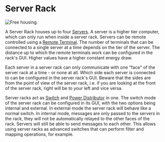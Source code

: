 # Server Rack

![Free housing.](oredict:oc:serverRack)

A Server Rack houses up to four [Servers](server.md). A server is a higher tier computer, which can only run when inside a server rack. Servers can be remote controlled using a [Remote Terminal](terminal.md). The number of terminals that can be connected to a single server at a time depends on the tier of the server. The distance up to which the remote terminals work can be configured in the rack's GUI. Higher values have a higher constant energy draw.

Each server in a server rack can only communicate with one "face" of the server rack at a time - or none at all. Which side each server is connected to can be configured in the server rack's GUI. Beware that the sides are from the point of view of the server rack, i.e. if you are looking at the front of the server rack, right will be to your left and vice versa.

Server racks act as [Switch](switch.md) and [Power Distributor](powerDistributor.md) in one. The switch mode of the server rack can be configured in its GUI, with the two options being internal and external. In external mode the server rack will behave like a normal switch. In internal mode, messages are only passed to the servers in the rack, they will not be automatically relayed to the other faces of the rack. Servers will still be able to send messages to each other. This allows using server racks as advanced switches that can perform filter and mapping operations, for example.
